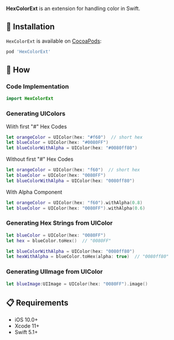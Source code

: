 **HexColorExt** is an extension for handling color in Swift.

## 📲 Installation

`HexColorExt` is available on [CocoaPods](https://cocoapods.org/pods/HexColorExt):

```ruby
pod 'HexColorExt'
```

## 📝 How
### Code Implementation
```swift
import HexColorExt
```
### Generating UIColors
Wiith first "#" Hex Codes
```swift
let orangeColor = UIColor(hex: "#f60")  // short hex
let blueColor = UIColor(hex: "#0080FF")
let blueColorWithAlpha = UIColor(hex: "#0080ff80")
```

Without first "#" Hex Codes
```swift
let orangeColor = UIColor(hex: "f60")  // short hex
let blueColor = UIColor(hex: "0080FF")
let blueColorWithAlpha = UIColor(hex: "0080ff80")
```

With Alpha Component
```swift
let orangeColor = UIColor(hex: "f60").withAlpha(0.8)
let blueColor = UIColor(hex: "0080FF").withAlpha(0.6)
```

### Generating Hex Strings from UIColor
```swift
let blueColor = UIColor(hex: "0080FF")
let hex = blueColor.toHex()  // "0080FF"

let blueColorWithAlpha = UIColor(hex: "0080ff80")
let hexWithAlpha = blueColor.toHex(alpha: true)  // "0080ff80"
```

### Generating UIImage from UIColor
```swift
let blueImage:UIImage = UIColor(hex: "0080FF").image()
```

## 📋 Requirements

* iOS 10.0+
* Xcode 11+
* Swift 5.1+
